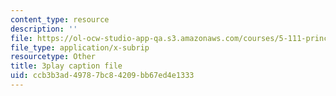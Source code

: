 ```yaml
---
content_type: resource
description: ''
file: https://ol-ocw-studio-app-qa.s3.amazonaws.com/courses/5-111-principles-of-chemical-science-fall-2008/ccb3b3ad49787bc84209bb67ed4e1333_l-BNoAPe6qo.srt
file_type: application/x-subrip
resourcetype: Other
title: 3play caption file
uid: ccb3b3ad-4978-7bc8-4209-bb67ed4e1333
---
```

